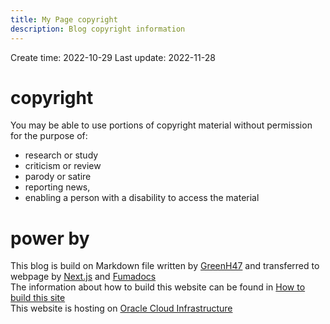 ```yaml
---
title: My Page copyright
description: Blog copyright information
---
```


Create time: 2022-10-29  Last update: 2022-11-28




# copyright
You may be able to use portions of copyright material without permission for the purpose of:  
- research or study  
- criticism or review  
- parody or satire  
- reporting news,   
- enabling a person with a disability to access the material  

# power by
This blog is build on Markdown file written by [GreenH47](https://github.com/GreenH47) and transferred to webpage by [Next.js](https://nextjs.org/) and  [Fumadocs](https://fumadocs.dev)   
The information about how to build this website can be found in [How to build this site](about_site_building)  
This website is hosting on [ Oracle Cloud Infrastructure](https://www.oracle.com/au/cloud/)   